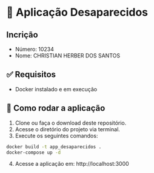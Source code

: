 # 🐳 Aplicação Desaparecidos

## Incrição
- Número: 10234
- Nome: CHRISTIAN HERBER DOS SANTOS


## ✅ Requisitos

- Docker instalado e em execução

## 🚀 Como rodar a aplicação

1. Clone ou faça o download deste repositório.
2. Acesse o diretório do projeto via terminal.
3. Execute os seguintes comandos:

```bash
docker build -t app_desaparecidos .
docker-compose up -d
```

4. Acesse a aplicação em: http://localhost:3000